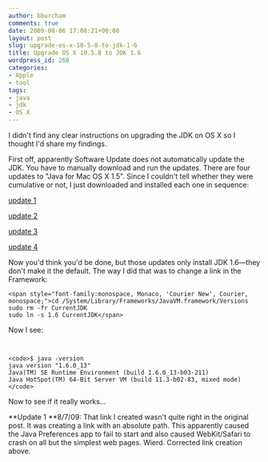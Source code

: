 ```yaml
---
author: bburcham
comments: true
date: 2009-08-06 17:08:21+00:00
layout: post
slug: upgrade-os-x-10-5-8-to-jdk-1-6
title: Upgrade OS X 10.5.8 to JDK 1.6
wordpress_id: 268
categories:
- Apple
- tool
tags:
- java
- jdk
- OS X
---
```


I didn't find any clear instructions on upgrading the JDK on OS X so I thought I'd share my findings.

First off, apparently Software Update does not automatically update the JDK. You have to manually download and run the updates. There are four updates to "Java for Mac OS X 1.5". Since I couldn't tell whether they were cumulative or not, I just downloaded and installed each one in sequence:


[update 1](http://www.apple.com/downloads/macosx/apple/application_updates/javaformacosx105update1.html)




[update 2](http://www.apple.com/downloads/macosx/apple/application_updates/javaformacosx105update2.html)




[update 3](http://www.apple.com/downloads/macosx/apple/application_updates/javaformacosx105update3.html)




[update 4](http://www.apple.com/downloads/macosx/apple/application_updates/javaformacosx105update4.html)



Now you'd think you'd be done, but those updates only install JDK 1.6—they don't make it the default. The way I did that was to change a link in the Framework:




    
    <span style="font-family:monospace, Monaco, 'Courier New', Courier, monospace;">cd /System/Library/Frameworks/JavaVM.framework/Versions
    sudo rm -fr CurrentJDK
    sudo ln -s 1.6 CurrentJDK</span>





Now I see:


` `

    
    <code>$ java -version
    java version "1.6.0_13"
    Java(TM) SE Runtime Environment (build 1.6.0_13-b03-211)
    Java HotSpot(TM) 64-Bit Server VM (build 11.3-b02-83, mixed mode)</code>







Now to see if it really works…







**Update 1 **8/7/09: That link I created wasn't quite right in the original post. It was creating a link with an absolute path. This apparently caused the Java Preferences app to fail to start and also caused WebKit/Safari to crash on all but the simplest web pages. Wierd. Corrected link creation above.
